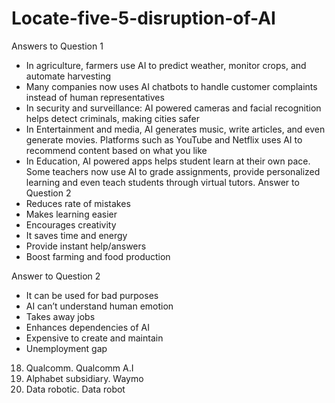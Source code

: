 # Locate-five-5-disruption-of-AI 
Answers to Question 1
- In agriculture, farmers use AI to predict weather, monitor crops, and automate harvesting
- Many companies now uses AI chatbots to handle customer complaints instead of human representatives 
- In security and surveillance: AI powered cameras and facial recognition helps detect criminals, making cities safer
- In Entertainment and media, AI generates music, write articles, and even generate movies. Platforms such as YouTube and Netflix uses AI to recommend content based on what you like
- In Education, AI powered apps helps student learn at their own pace. Some teachers now use AI to grade assignments, provide personalized learning and even teach students through virtual tutors. 
Answer to Question 2 
- Reduces rate of mistakes 
- Makes learning easier 
- Encourages creativity 
- It saves time and energy 
- Provide instant help/answers
- Boost farming and food production 

Answer to Question 2 
- It can be used for bad purposes 
- AI can’t understand human emotion
- Takes away jobs
- Enhances dependencies of AI
- Expensive to create and maintain
- Unemployment gap         
18. Qualcomm.       Qualcomm A.I
19. Alphabet subsidiary.     Waymo
20. Data robotic.     Data robot
